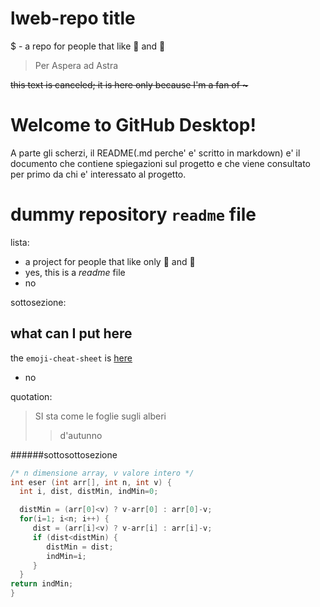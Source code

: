 # lweb-repo title

$ - a repo for people that like :tangerine: and :lemon:

> Per Aspera ad Astra

~~this text is canceled; it is here only because I'm a fan of **~**~~

# Welcome to GitHub Desktop!

A parte gli scherzi, il README(.md perche' e' scritto in markdown)
e' il documento che contiene spiegazioni sul progetto e che viene consultato per primo da chi e' interessato al progetto.


# dummy repository `readme` file 

lista:
- a project for people that like only :watermelon: and :grapes:
- yes, this is a _readme_ file
- no

sottosezione:
## what can I put here
the `emoji-cheat-sheet` is [here](https://github.com/ikatyang/emoji-cheat-sheet/blob/master/README.md)

- no

quotation:
> SI sta come le foglie
> sugli alberi
> > d'autunno
> > 

######sottosottosezione
```c
/* n dimensione array, v valore intero */
int eser (int arr[], int n, int v) {
  int i, dist, distMin, indMin=0;

  distMin = (arr[0]<v) ? v-arr[0] : arr[0]-v;
  for(i=1; i<n; i++) {
     dist = (arr[i]<v) ? v-arr[i] : arr[i]-v;
     if (dist<distMin) {
        distMin = dist;
        indMin=i;
     }
  }
return indMin;
}
```


